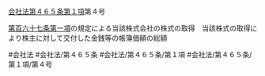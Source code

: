 [会社法第４６５条第１項](会社法＿＿＿＿第４６５条第１項)第４号

[第百六十七条第一項](会社法＿＿＿＿第１６７条第１項)の規定による当該株式会社の株式の取得　当該株式の取得により株主に対して交付した金銭等の帳簿価額の総額


#会社法
#会社法/第４６５条
#会社法/第４６５条/第１項
#会社法/第４６５条/第１項/第４号
